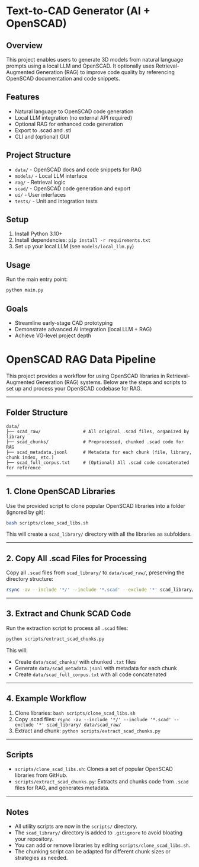# Text-to-CAD Generator (AI + OpenSCAD)

## Overview
This project enables users to generate 3D models from natural language prompts using a local LLM and OpenSCAD. It optionally uses Retrieval-Augmented Generation (RAG) to improve code quality by referencing OpenSCAD documentation and code snippets.

## Features
- Natural language to OpenSCAD code generation
- Local LLM integration (no external API required)
- Optional RAG for enhanced code generation
- Export to .scad and .stl
- CLI and (optional) GUI

## Project Structure
- `data/` - OpenSCAD docs and code snippets for RAG
- `models/` - Local LLM interface
- `rag/` - Retrieval logic
- `scad/` - OpenSCAD code generation and export
- `ui/` - User interfaces
- `tests/` - Unit and integration tests

## Setup
1. Install Python 3.10+
2. Install dependencies: `pip install -r requirements.txt`
3. Set up your local LLM (see `models/local_llm.py`)

## Usage
Run the main entry point:
```bash
python main.py
```

## Goals
- Streamline early-stage CAD prototyping
- Demonstrate advanced AI integration (local LLM + RAG)
- Achieve VG-level project depth 

# OpenSCAD RAG Data Pipeline

This project provides a workflow for using OpenSCAD libraries in Retrieval-Augmented Generation (RAG) systems. Below are the steps and scripts to set up and process your OpenSCAD codebase for RAG.

---

## Folder Structure

```
data/
├── scad_raw/                # All original .scad files, organized by library
├── scad_chunks/             # Preprocessed, chunked .scad code for RAG
├── scad_metadata.jsonl      # Metadata for each chunk (file, library, chunk index, etc.)
├── scad_full_corpus.txt     # (Optional) All .scad code concatenated for reference
```

---

## 1. Clone OpenSCAD Libraries

Use the provided script to clone popular OpenSCAD libraries into a folder (ignored by git):

```bash
bash scripts/clone_scad_libs.sh
```

This will create a `scad_library/` directory with all the libraries as subfolders.

---

## 2. Copy All .scad Files for Processing

Copy all `.scad` files from `scad_library/` to `data/scad_raw/`, preserving the directory structure:

```bash
rsync -av --include '*/' --include '*.scad' --exclude '*' scad_library/ data/scad_raw/
```

---

## 3. Extract and Chunk SCAD Code

Run the extraction script to process all `.scad` files:

```bash
python scripts/extract_scad_chunks.py
```

This will:
- Create `data/scad_chunks/` with chunked `.txt` files
- Generate `data/scad_metadata.jsonl` with metadata for each chunk
- Create `data/scad_full_corpus.txt` with all code concatenated

---

## 4. Example Workflow

1. Clone libraries: `bash scripts/clone_scad_libs.sh`
2. Copy .scad files: `rsync -av --include '*/' --include '*.scad' --exclude '*' scad_library/ data/scad_raw/`
3. Extract and chunk: `python scripts/extract_scad_chunks.py`

---

## Scripts

- `scripts/clone_scad_libs.sh`: Clones a set of popular OpenSCAD libraries from GitHub.
- `scripts/extract_scad_chunks.py`: Extracts and chunks code from `.scad` files for RAG, and generates metadata.

---

## Notes
- All utility scripts are now in the `scripts/` directory.
- The `scad_library/` directory is added to `.gitignore` to avoid bloating your repository.
- You can add or remove libraries by editing `scripts/clone_scad_libs.sh`.
- The chunking script can be adapted for different chunk sizes or strategies as needed. 